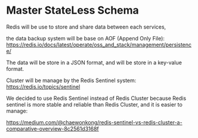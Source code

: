 # Master StateLess Schema

Redis will be use to store and share data between each services,

the data backup system will be base on AOF (Append Only File):
https://redis.io/docs/latest/operate/oss_and_stack/management/persistence/

The data will be store in a JSON format, and will be store in a key-value format.

Cluster will be manage by the Redis Sentinel system:
https://redis.io/topics/sentinel

We decided to use Redis Sentinel instead of Redis Cluster because Redis sentinel is more stable and reliable than Redis Cluster, and it is easier to manage:

https://medium.com/@chaewonkong/redis-sentinel-vs-redis-cluster-a-comparative-overview-8c2561d3168f
